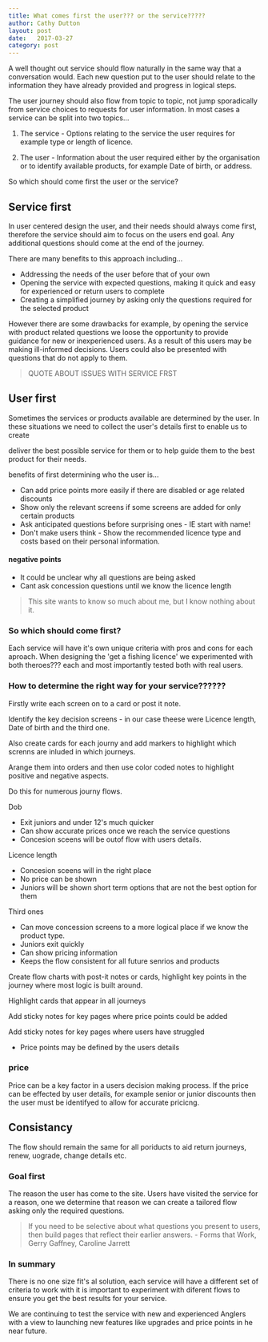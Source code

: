 ```yaml
---
title: What comes first the user??? or the service?????
author: Cathy Dutton
layout: post
date:   2017-03-27
category: post
---
```


A well thought out service should flow naturally in the same way that a conversation would. Each new question put to the user should relate to the information they have already provided and progress in logical steps.

The user journey should also flow from topic to topic, not jump sporadically from service choices to requests for user information. In most cases a service can be split into two topics...

1)	The service  - Options relating to the service the user requires for example type or length of licence.

2)  The user - Information about the user required either by the organisation or to identify available products, for example Date of birth, or address.

So which should come first the user or the service?


## Service first

In user centered design the user, and their needs should always come first, therefore the service should aim to focus on the users end goal. Any additional questions should come at the end of the journey.

[Service first]: /images/service-first.jpg "Service first service flow"

There are many benefits to this approach including...

- Addressing the needs of the user before that of your own
- Opening the service with expected questions, making it quick and easy for experienced or return users to complete
- Creating a simplified journey by asking only the questions required for the selected product

However there are some drawbacks for example, by opening the service with product related questions we loose the opportunity to provide guidance for new or inexperienced users. As a result of this users may be making ill-informed decisions. Users could also be presented with questions that do not apply to them.

<blockquote>
QUOTE ABOUT ISSUES WITH SERVICE FRST
</blockquote>


## User first
Sometimes the services or products available are determined by the user. In these situations we need to collect the user's details first to enable us to create

deliver the best possible service for them or to help guide them to the best product for their needs.

[Service first]: /images/user-first.jpg "User first service flow"

benefits of first determining who the user is...

- Can add price points more easily if there are disabled or age related discounts
- Show only the relevant screens if some screens are added for only certain products
- Ask anticipated questions before surprising ones - IE start with name!
- Don't make users think - Show the recommended licence type and costs based on their personal information.

#### negative points
- It could be unclear why all questions are being asked
- Cant ask concession questions until we know the licence length

<blockquote>
This site wants to know so much about me, but I know nothing about it.
</blockquote>


### So which should come first?

Each service will have it's own unique criteria with pros and cons for each aproach. When designing the 'get a fishing licence' we experimented with both theroes??? each and most importantly tested both with real users.

### How to determine the right way for your service??????
Firstly write each screen on to a card or post it note.

Identify the key decision screens - in our case theese were Licence length, Date of birth and the third one.

Also create cards for each journy and add markers to highlight which screnns are inluded in which journeys.

Arange them into orders and then use color coded notes to highlight positive and negative aspects.

Do this for numerous journy flows.

Dob

- Exit juniors and under 12's much quicker
- Can show accurate prices once we reach the service questions
- Concesion sceens will be outof flow with users details.



Licence length

- Concesion sceens will in the right place
- No price can be shown
- Juniors will be shown short term options that are not the best option for them




Third ones
- Can move concession screens to a more logical place if we know the product type.
- Juniors exit quickly
- Can show pricing information
- Keeps the flow consistent for all future senrios and products



Create flow charts with post-it notes or cards, highlight key points in the journey where most logic is built around.

Highlight cards that appear in all journeys

Add sticky notes for key pages where price points could be added

Add sticky notes for key pages where users have struggled

- Price points may be defined by the users details

### price

Price can be a key factor in a users decision making process. If the price can be effected by  user details, for example senior or junior discounts then the user must be identifyed to allow for accurate pricicng.

## Consistancy

The flow should remain the same for all poriducts to aid return journeys, renew, uograde, change details etc.

### Goal first

The reason the user has come to the site. Users have visited the service for a reason, one we determine that reason we can create a tailored flow asking only the required questions.






<blockquote>
If you need to be selective about what questions you present to users, then build pages that reflect their earlier answers. - Forms that Work, Gerry Gaffney, Caroline Jarrett
</blockquote>




### In summary

There is no one size fit's al solution, each service will have a different set of criteria to work with it is important to experiment with diferent flows to ensure you get the best results for your service.

We are continuing to test the service with new and experienced Anglers with a view to launching new features like upgrades and price points in he near future.
